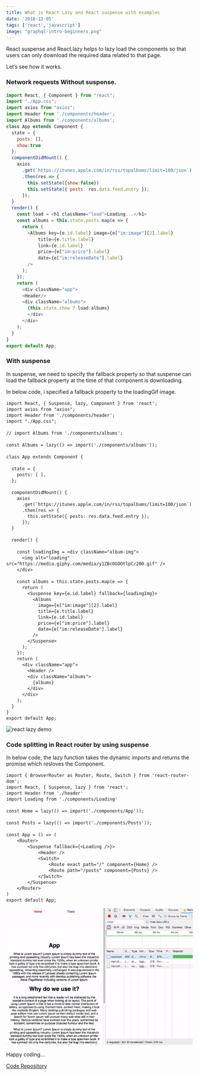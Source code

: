 ```yaml
---
title: What is React Lazy and React suspense with examples
date: '2018-12-05'
tags: ['react','javascript']
image: "graphql-intro-beginners.png"
---
```



React suspense and React.lazy helps to lazy load the components so that users can only download the required data related to that page.

Let’s see how it works.

### Network requests Without suspense.

```js
import React, { Component } from "react";
import "./App.css";
import axios from "axios";
import Header from './components/header';
import Albums from './components/albums';
class App extends Component {
  state = {
    posts: [],
    show:true
  };
  componentDidMount() {
    axios
      .get(`https://itunes.apple.com/in/rss/topalbums/limit=100/json`)
      .then(res => {
        this.setState({show:false})
        this.setState({ posts: res.data.feed.entry });
      });
  }
  render() {
    const load = <h1 className="load">Loading...</h1>
    const albums = this.state.posts.map(e => {
      return (
        <Albums key={e.id.label} image={e["im:image"][2].label}
            title={e.title.label}
            link={e.id.label}
            price={e["im:price"].label}
            date={e["im:releaseDate"].label}
        />
      );
    });
    return (
      <div className="app">
      <Header/>
      <div className="albums">
        {this.state.show ? load:albums}
        </div>
      </div>
    );
  }
}
export default App;
```

### With suspense
In suspense, we need to specify the fallback property so that suspense can load the fallback property at the time of that component is downloading.

In below code, i specified a fallback property to the loadingGif image.

```js{32-40}
import React, { Suspense, lazy, Component } from 'react';
import axios from "axios";
import Header from './components/header';
import "./App.css";

// import Albums from './components/albums';

const Albums = lazy(() => import('./components/albums'));

class App extends Component {

  state = {
    posts: [ ],
  };

  componentDidMount() {
    axios
      .get(`https://itunes.apple.com/in/rss/topalbums/limit=100/json`)
      .then(res => {
        this.setState({ posts: res.data.feed.entry });
      });
  }

  render() {

    const loadingImg = <div className="album-img">
      <img alt="loading" src="https://media.giphy.com/media/y1ZBcOGOOtlpC/200.gif" />
    </div>

    const albums = this.state.posts.map(e => {
      return (
        <Suspense key={e.id.label} fallback={loadingImg}>
          <Albums
            image={e["im:image"][2].label}
            title={e.title.label}
            link={e.id.label}
            price={e["im:price"].label}
            date={e["im:releaseDate"].label}
          />
        </Suspense>
      );
    });
    return (
      <div className="app">
        <Header />
        <div className="albums">
          {albums}
        </div>
      </div>
    );
  }
}
export default App;

```

![react lazy demo](./lazy-react.gif)

### Code splitting in React router by using suspense

In below code, the lazy function takes the dynamic imports and returns the promise which resloves the Component.

```js{6,8}
import { BrowserRouter as Router, Route, Switch } from 'react-router-dom';
import React, { Suspense, lazy } from 'react';
import Header from './header'
import Loading from './components/Loading'

const Home = lazy(() => import('./components/App'));

const Posts = lazy(() => import('./components/Posts'));

const App = () => (
    <Router>
        <Suspense fallback={<Loading />}>
            <Header />
            <Switch>
                <Route exact path="/" component={Home} />
                <Route path="/posts" component={Posts} />
            </Switch>
        </Suspense>
    </Router>
)
export default App;

```

![react suspense demo](./react-suspense.gif)

Happy coding…

[Code Repository](https://github.com/saigowthamr/Itunes-Top-100-albums)
